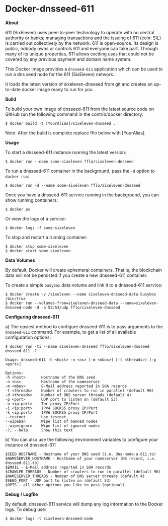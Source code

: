 # Docker-dnsseed-611

**About**

611 (SixEleven) uses peer-to-peer technology to operate with no central authority or banks; managing transactions and the issuing of 611 (coin: SIL) is carried out collectively by the network. 611 is open-source. Its design is public, nobody owns or controls 611 and everyone can take part. Through many of its unique properties, 611 allows exciting uses that could not be covered by any previous payment and domain name system.

This Docker image provides a `dnsseed-611` application which can be used to run a dns seed node for the 611 (SixEleven) network.

It loads the latest version of sixeleven-dnsseed from git and creates an up-to-date docker image ready to run for you.

**Build**

To build your own image of dnsseed-611 from the latest source code on GitHub run the following command in the contrib/docker directory:

```
$ docker build -t [YourAlias]/sixeleven-dnsseed .
```

Note: After the build is complete replace fflo below with [YourAlias].

**Usage**

To start a dnsseed-611 instance running the latest version:

```
$ docker run --name some-sixeleven fflo/sixeleven-dnsseed
```

To run a dnsseed-611 container in the background, pass the `-d` option to `docker run`:

```
$ docker run -d --name some-sixeleven fflo/sixeleven-dnsseed
```

Once you have a dnsseed-611 service running in the background, you can show running containers:

```
$ docker ps
```

Or view the logs of a service:

```
$ docker logs -f some-sixeleven
```

To stop and restart a running container:

```
$ docker stop some-sixeleven
$ docker start some-sixeleven
```

**Data Volumes**

By default, Docker will create ephemeral containers. That is, the blockchain data will not be persisted if you create a new dnsseed-611 container.

To create a simple `busybox` data volume and link it to a dnsseed-611 service:

```
$ docker create -v /sixeleven --name sixeleven-dnsseed-data busybox /bin/true
$ docker run --volumes-from=sixeleven-dnsseed-data --name=sixeleven-dnsseed-node -d -p 53:53/udp fflo/sixeleven-dnsseed
```

**Configuring dnsseed-611**

a) The easiest method to configure dnsseed-611 is to pass arguments to the `dnsseed-611` command. For example, to get a list of all available configuration options:

```
$ docker run -ti --name sixeleven-dnsseed fflo/sixeleven-dnsseed dnsseed-611 -?

Usage: dnsseed-611 -h <host> -n <ns> [-m <mbox>] [-t <threads>] [-p <port>]

Options:
-h <host>       Hostname of the DNS seed
-n <ns>         Hostname of the nameserver
-m <mbox>       E-Mail address reported in SOA records
-t <threads>    Number of crawlers to run in parallel (default 96)
-d <threads>    Number of DNS server threads (default 4)
-p <port>       UDP port to listen on (default 53)
-o <ip:port>    Tor proxy IP/Port
-i <ip:port>    IPV4 SOCKS5 proxy IP/Port
-k <ip:port>    IPV6 SOCKS5 proxy IP/Port
--testnet       Use testnet
--wipeban       Wipe list of banned nodes
--wipeignore    Wipe list of ignored nodes
-?, --help      Show this text
```

b) You can also use the following environment variables to configure your instance of dnsseed-611

```
$SEED_HOSTNAME - Hostname of your DNS seed (i.e. dns-node-a.611.to)
$NAMESERVER_HOSTNAME - Hostname of your nameserver (NS record, i.e. dnsseed.611.to)
$EMAIL - E-Mail address reported in SOA records
$CRAWLER_THREADS - Number of crawlers to run in parallel (default 96)
$NAMESERVER_THREADS - Number of DNS server threads (default 4)
$SEED_PORT - UDP port to listen on (default 53)
$OPTS - all other options you like to pass (optional)
```

**Debug / Logfile**

By default, dnsseed-611 service will dump any log information to the Docker logs. To debug use:

```
$ docker logs -t sixeleven-dnsseed-node
```
